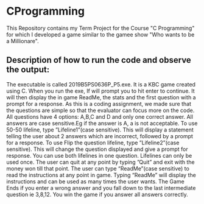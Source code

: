 # CProgramming
This Repository contains my Term Project for the Course "C Programming" for which I developed a game similar to the gamee show "Who wants to be a Millionare".

## Description of how to run the code and observe the output:
The executable is called 2019B5PS0636P_P5.exe. It is a KBC game created using C.
 When you run the exe, If will prompt you to hit enter to continue.
 It will then display the in game ReadMe, the stats and the first question with a prompt for a response.
As this is a coding assignment, we made sure that the questions are simple so that the evaluator can focus more on the code.
All questions have 4 options: A,B,C and D and only one correct answer.
All answers are case sensitive.Eg if the answer is A, a is not acceptable.
To use 50-50 lifeline, type ”Lifeline1”(case sensitive). This will display a statement telling the user about 2 answers which are incorrect, followed by a prompt for a response.
To use Flip the question lifeline, type ”Lifeline2”(case sensitive). This will change the question displayed and give a prompt for response.
You can use both lifelines in one question.
Lifelines can only be used once.
The user can quit at any point by typing ”Quit” and exit with the money won till that point.
The user can type “ReadMe”(case sensitive) to read the instructions at any point in game. Typing “ReadMe” will display the instructions and can be used as many times the user wants.
The Game Ends if you enter a wrong answer and you fall down to the last intermediate question ie 3,8,12.
You win the game if you answer all answers correctly.

